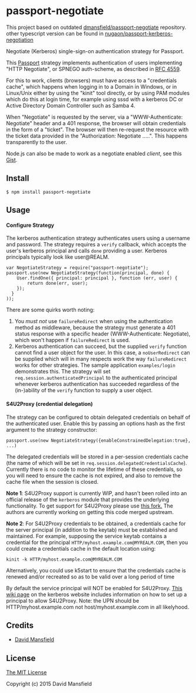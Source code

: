 passport-negotiate
============================

This project based on outdated [dmansfield/passport-negotiate](https://github.com/dmansfield/passport-negotiate) repository.
other typescript version can be found in [nugaon/passport-kerberos-negotiation](https://github.com/nugaon/passport-kerberos-negotiation)

Negotiate (Kerberos) single-sign-on authentication strategy for Passport.

This [Passport](http://passportjs.org/) strategy implements authentication of users 
implementing "HTTP Negotiate", or SPNEGO auth-scheme, as described in 
[RFC 4559](https://www.ietf.org/rfc/rfc4559.txt).

For this to work, clients (browsers) must have access to a "credentials cache", which 
happens when logging in to a Domain in Windows, or in Linux/Unix either by
using the "kinit" tool directly, or by using PAM modules which do this at login
time, for example using sssd with a kerberos DC or Active Directory Domain Controller
such as Samba 4.

When "Negotiate" is requested by the server, via a "WWW-Authenticate: Negotiate" 
header and a 401 response, the browser will obtain credentials in the form of
a "ticket".  The browser will then re-request the resource with the ticket
data provided in the "Authorization: Negotiate .....".  This happens 
transparently to the user.

Node.js can also be made to work as a negotiate enabled _client_, see this [Gist](https://gist.github.com/dmansfield/c75817dcacc2393da0a7).

## Install

    $ npm install passport-negotiate

## Usage

#### Configure Strategy

The kerberos authentication strategy authenticates users using a username and
password.  The strategy requires a `verify` callback, which accepts the user's
kerberos principal and calls `done` providing a user. Kerberos principals 
typically look like user@REALM.

    var NegotiateStrategy = require("passport-negotiate");
    passport.use(new NegotiateStrategy(function(principal, done) {
        User.findOne({ principal: principal }, function (err, user) {
            return done(err, user);
        });
      }
    ));

There are some quirks worth noting:

1. You _must not_ use `failureRedirect` when using the authentication method 
as middleware, because the strategy must generate a 401 status response with 
a specific header (WWW-Authenticate: Negotiate), which won't happen if 
`failureRedirect` is used.
2. Kerberos authentication can succeed, but the supplied `verify` function 
cannot find a user object for the user.  In this case, a `noUserRedirect` can
be supplied which will in many respects work the way `failureRedirect` works
for other strategies. The sample application `examples/login` demonstrates this.
The strategy will set `req.session.authenticatedPrincipal` to the authenticated 
principal whenever kerberos authentication has succeeded regardless of the 
(in-)ability of the `verify` function to supply a user object.

#### S4U2Proxy (credential delegation)

The strategy can be configured to obtain delegated credentials on 
behalf of the authenticated user.  Enable this by passing an options hash as
the first argument to the strategy constructor:

    passport.use(new NegotiateStrategy({enableConstrainedDelegation:true}, ...) 

The delegated credentials will be stored in a per-session credentials
cache (the name of which will be set in `req.session.delegatedCredentialsCache`).
Currently there is no code to monitor the lifetime of these credentials, so you will
need to ensure the cache is not expired, and also to remove the cache file
when the session is closed.

**Note 1**: S4U2Proxy support is currently WIP, and hasn't been rolled into an 
official release of the `kerberos` module that provides the underlying functionality.
To get support for S4U2Proxy please use [this fork.](https://github.com/dmansfield/kerberos/tree/s4u)
The authors are currently working on getting this code merged upstream.

**Note 2**: For S4U2Proxy credentials to be obtained, a credentials cache for the
server principal (in addition to the keytab) must be established and maintained. 
For example, supposing the service keytab contains a credential for the principal
`HTTP/myhost.example.com@MYREALM.COM`, then you could create a credentials cache
in the default location using:

    kinit -k HTTP/myhost.example.com@MYREALM.COM

Alternatively, you could use k5start to ensure that the credentials cache is renewed
and/or recreated so as to be valid over a long period of time

By default the service principal will NOT be enabled for S4U2Proxy. 
[This wiki page](http://k5wiki.kerberos.org/wiki/Manual_Testing#Services4User_testing)
on the kerberos website includes information on how to set up a principal
to allow S4U2Proxy. Note: the UPN should be HTTP/myhost.example.com not host/myhost.example.com
in all likelyhood.

## Credits

  - [David Mansfield](http://github.com/dmansfield)
  
## License

[The MIT License](http://opensource.org/licenses/MIT)

Copyright (c) 2015 David Mansfield
